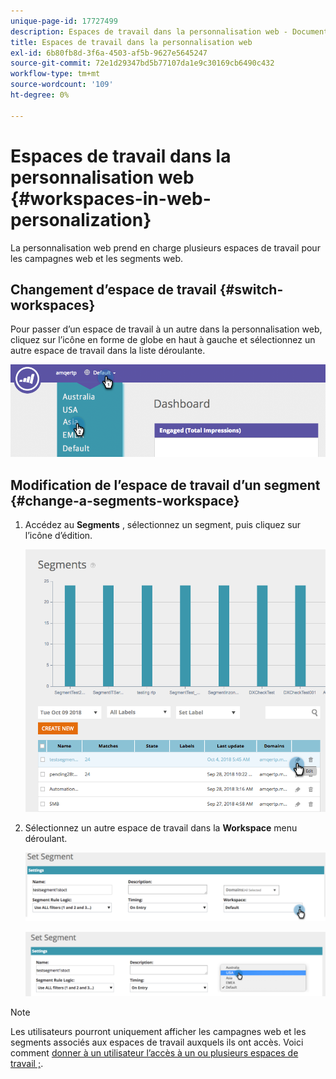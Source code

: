 ```yaml
---
unique-page-id: 17727499
description: Espaces de travail dans la personnalisation web - Documents Marketo - Documentation du produit
title: Espaces de travail dans la personnalisation web
exl-id: 6b80fb8d-3f6a-4503-af5b-9627e5645247
source-git-commit: 72e1d29347bd5b77107da1e9c30169cb6490c432
workflow-type: tm+mt
source-wordcount: '109'
ht-degree: 0%

---
```


# Espaces de travail dans la personnalisation web {#workspaces-in-web-personalization}

La personnalisation web prend en charge plusieurs espaces de travail pour les campagnes web et les segments web.

## Changement d’espace de travail {#switch-workspaces}

Pour passer d’un espace de travail à un autre dans la personnalisation web, cliquez sur l’icône en forme de globe en haut à gauche et sélectionnez un autre espace de travail dans la liste déroulante.

![](assets/ss7.png)

## Modification de l’espace de travail d’un segment {#change-a-segments-workspace}

1. Accédez au **Segments** , sélectionnez un segment, puis cliquez sur l’icône d’édition.

   ![](assets/ss4.png)

1. Sélectionnez un autre espace de travail dans la **Workspace** menu déroulant.

   ![](assets/ss6.png)

   ![](assets/ss5.png)

>[!NOTE]
>
>Les utilisateurs pourront uniquement afficher les campagnes web et les segments associés aux espaces de travail auxquels ils ont accès. Voici comment [donner à un utilisateur l’accès à un ou plusieurs espaces de travail ;](/help/marketo/product-docs/administration/workspaces-and-person-partitions/allow-user-access-to-a-workspace.md).
